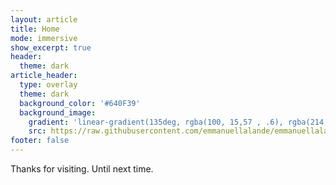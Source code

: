 ```yaml
---
layout: article
title: Home
mode: immersive
show_excerpt: true
header:
  theme: dark
article_header:
  type: overlay
  theme: dark
  background_color: '#640F39'
  background_image:
    gradient: 'linear-gradient(135deg, rgba(100, 15,57 , .6), rgba(214, 199, 58, .6))'
    src: https://raw.githubusercontent.com/emmanuellalande/emmanuellalande.github.io/23e54457dd3339f6dacb1e050fafdf6144bb0de5/docs/assets/images/cover_main.jpg
footer: false
---
```


Thanks for visiting. Until next time.

<!--more-->
